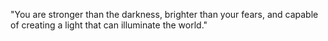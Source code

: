 "You are stronger than the darkness, brighter than your fears, and capable of creating a light that can illuminate the world."
